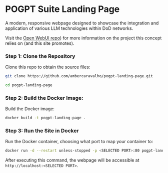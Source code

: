 # POGPT Suite Landing Page

A modern, responsive webpage designed to showcase the integration and application of various LLM technologies within DoD networks. 

Visit the [Open WebUI repo](https://github.com/open-webui/open-webui)) for more information on the project this concept relies on (and this site promotes).

### Step 1: Clone the Repository

Clone this repo to obtain the source files:

```bash
git clone https://github.com/ambercaravalho/pogpt-landing-page.git
```

```bash
cd pogpt-landing-page
```

### Step 2: Build the Docker Image: 

Build the Docker image:

```bash
docker build -t pogpt-landing-page .
```

### Step 3: Run the Site in Docker

Run the Docker container, choosing what port to map your container to:

```bash
docker run -d --restart unless-stopped -p <SELECTED PORT>:80 pogpt-landing-page
```

After executing this command, the webpage will be accessible at `http://localhost:<SELECTED PORT>`.

